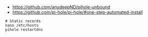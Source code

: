 * https://github.com/anudeepND/pihole-unbound
* https://github.com/pi-hole/pi-hole/#one-step-automated-install

```shell
# Static records
nano /etc/hosts
pihole restartdns
```
